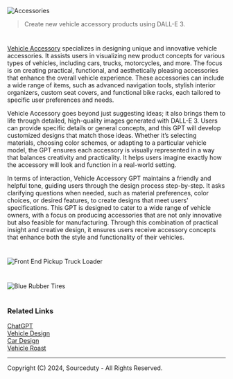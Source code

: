 ![Accessories](https://github.com/user-attachments/assets/7d103844-0e46-4785-a626-26d00a9aee61)

> Create new vehicle accessory products using DALL-E 3.

#

[Vehicle Accessory](https://chatgpt.com/g/g-eq8uLIJEO-vehicle-accessory) specializes in designing unique and innovative vehicle accessories. It assists users in visualizing new product concepts for various types of vehicles, including cars, trucks, motorcycles, and more. The focus is on creating practical, functional, and aesthetically pleasing accessories that enhance the overall vehicle experience. These accessories can include a wide range of items, such as advanced navigation tools, stylish interior organizers, custom seat covers, and functional bike racks, each tailored to specific user preferences and needs.

Vehicle Accessory goes beyond just suggesting ideas; it also brings them to life through detailed, high-quality images generated with DALL-E 3. Users can provide specific details or general concepts, and this GPT will develop customized designs that match those ideas. Whether it’s selecting materials, choosing color schemes, or adapting to a particular vehicle model, the GPT ensures each accessory is visually represented in a way that balances creativity and practicality. It helps users imagine exactly how the accessory will look and function in a real-world setting.

In terms of interaction, Vehicle Accessory GPT maintains a friendly and helpful tone, guiding users through the design process step-by-step. It asks clarifying questions when needed, such as material preferences, color choices, or desired features, to create designs that meet users' specifications. This GPT is designed to cater to a wide range of vehicle owners, with a focus on producing accessories that are not only innovative but also feasible for manufacturing. Through this combination of practical insight and creative design, it ensures users receive accessory concepts that enhance both the style and functionality of their vehicles.

#
![Front End Pickup Truck Loader](https://github.com/user-attachments/assets/81dccb59-906a-4672-ba6c-0e61d5e75def)
#
![Blue Rubber Tires](https://github.com/user-attachments/assets/aca6f051-e972-490d-8d8f-247b6255045c)

#
### Related Links

[ChatGPT](https://github.com/sourceduty/ChatGPT)
<br>
[Vehicle Design](https://github.com/sourceduty/Vehicle_Design/tree/main)
<br>
[Car Design](https://github.com/sourceduty/Car_Design)
<br>
[Vehicle Roast](https://github.com/sourceduty/Vehicle_Roast)

***
Copyright (C) 2024, Sourceduty - All Rights Reserved.

